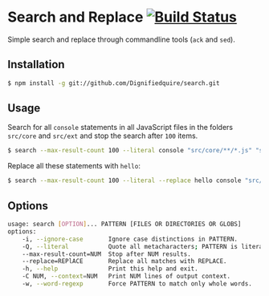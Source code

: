 # Search and Replace [![Build Status](https://travis-ci.org/Dignifiedquire/search.png)](https://travis-ci.org/Dignifiedquire/search)

Simple search and replace through commandline tools (`ack` and `sed`).


## Installation

```bash
$ npm install -g git://github.com/Dignifiedquire/search.git
```

## Usage

Search for all `console` statements in all JavaScript files in the folders `src/core` and
`src/ext` and stop the search after `100` items.

```bash
$ search --max-result-count 100 --literal console "src/core/**/*.js" "src/ext/**/*.js"
```

Replace all these statements with `hello`:
```bash
$ search --max-result-count 100 --literal --replace hello console "src/core/**/*.js" "src/ext/**/*.js"
```


## Options

```bash
usage: search [OPTION]... PATTERN [FILES OR DIRECTORIES OR GLOBS]
options:
    -i, --ignore-case       Ignore case distinctions in PATTERN.
    -Q, --literal           Quote all metacharacters; PATTERN is literal.
    --max-result-count=NUM  Stop after NUM results.
    --replace=REPlACE       Replace all matches with REPLACE.
    -h, --help              Print this help and exit.
    -C NUM, --context=NUM   Print NUM lines of output context.
    -w, --word-regexp       Force PATTERN to match only whole words.
```

